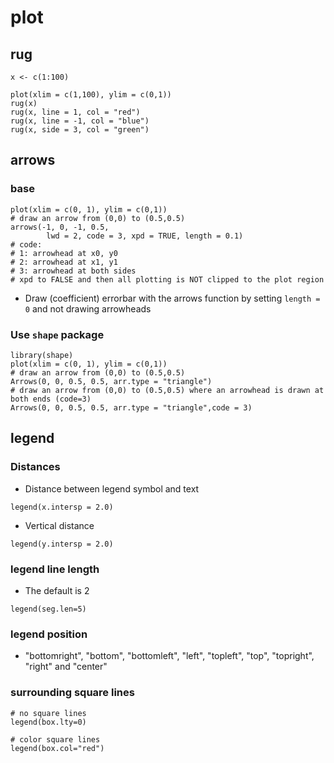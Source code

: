 # plot

## rug

```
x <- c(1:100)

plot(xlim = c(1,100), ylim = c(0,1))
rug(x)
rug(x, line = 1, col = "red")
rug(x, line = -1, col = "blue")
rug(x, side = 3, col = "green")
```

## arrows

### base

```
plot(xlim = c(0, 1), ylim = c(0,1))
# draw an arrow from (0,0) to (0.5,0.5)
arrows(-1, 0, -1, 0.5,
		lwd = 2, code = 3, xpd = TRUE, length = 0.1)
# code: 
# 1: arrowhead at x0, y0
# 2: arrowhead at x1, y1
# 3: arrowhead at both sides
# xpd to FALSE and then all plotting is NOT clipped to the plot region
```

* Draw (coefficient) errorbar with the arrows function by setting `length = 0` and not drawing arrowheads

### Use `shape` package

```
library(shape)
plot(xlim = c(0, 1), ylim = c(0,1))
# draw an arrow from (0,0) to (0.5,0.5)
Arrows(0, 0, 0.5, 0.5, arr.type = "triangle")
# draw an arrow from (0,0) to (0.5,0.5) where an arrowhead is drawn at both ends (code=3)
Arrows(0, 0, 0.5, 0.5, arr.type = "triangle",code = 3)
```


## legend
### Distances
* Distance between legend symbol and text

```
legend(x.intersp = 2.0)
```
* Vertical distance

```
legend(y.intersp = 2.0)
```


### legend line length
* The default is 2

```
legend(seg.len=5)
```

### legend position
* "bottomright", "bottom", "bottomleft", "left", "topleft", "top", "topright", "right" and "center"

### surrounding square lines

```
# no square lines
legend(box.lty=0)

# color square lines
legend(box.col="red") 
```